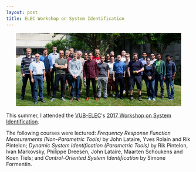 ```yaml
---
layout: post
title: ELEC Workshop on System Identification 
---
```


<p align="center">
    <img width="450" src="/public/brussels.jpg">
</p>

This summer, I attended the [VUB-ELEC](http://vubirelec.be)'s [2017 Workshop on System
Identification](http://vubirelec.be/workshop_2017).

 The following courses were lectured:
*Frequency Response Function Measurements (Non-Parametric Tools)* by John Lataire, Yves
Rolain and Rik Pintelon; *Dynamic System
Identification (Parametric Tools)* by Rik Pintelon, Ivan Markovsky, Philippe Dreesen, John
Lataire, Maarten Schoukens and Koen Tiels; and *Control-Oriented System Identification* by
Simone Formentin.

